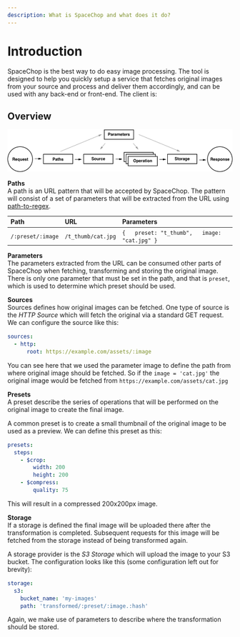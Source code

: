 ```yaml
---
description: What is SpaceChop and what does it do?
---
```


# Introduction

SpaceChop is the best way to do easy image processing. The tool is designed to help you quickly setup a service that fetches original images from your source and process and deliver them accordingly, and can be used with any back-end or front-end. The client is:

## Overview

![](.gitbook/assets/sc-overview%20%282%29.png)

**Paths**  
A path is an URL pattern that will be accepted by SpaceChop. The pattern will consist of a set of parameters that will be extracted from the URL using [path-to-regex](https://github.com/pillarjs/path-to-regexp).

| Path | URL | Parameters |
| :--- | :--- | :--- |
| `/:preset/:image` | `/t_thumb/cat.jpg` | `{   preset: "t_thumb",   image: "cat.jpg" }` |

**Parameters**  
The parameters extracted from the URL can be consumed other parts of SpaceChop when fetching, transforming and storing the original image. There is only one parameter that must be set in the path, and that is `preset`, which is used to determine which preset should be used.

**Sources**  
Sources defines how original images can be fetched. One type of source is the _HTTP Source_ which will fetch the original via a standard GET request. We can configure the source like this:

```yaml
sources:
  - http:
      root: https://example.com/assets/:image
```

You can see here that we used the parameter image to define the path from where original image should be fetched. So if the `image = 'cat.jpg'` the original image would be fetched from `https://example.com/assets/cat.jpg`

**Presets**  
A preset describe the series of operations that will be performed on the original image to create the final image.

A common preset is to create a small thumbnail of the original image to be used as a preview. We can define this preset as this:

```yaml
presets:
  steps:
    - $crop:
        width: 200
        height: 200
    - $compress:
        quality: 75
```

This will result in a compressed 200x200px image.

**Storage**  
If a storage is defined the final image will be uploaded there after the transformation is completed. Subsequent requests for this image will be fetched from the storage instead of being transformed again.

A storage provider is the _S3 Storage_ which will upload the image to your S3 bucket. The configuration looks like this \(some configuration left out for brevity\):

```yaml
storage:
  s3:
    bucket_name: 'my-images'
    path: 'transformed/:preset/:image.:hash'
```

Again, we make use of parameters to describe where the transformation should be stored.

